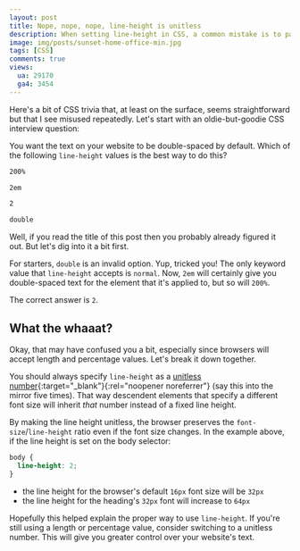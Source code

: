 ```yaml
---
layout: post
title: Nope, nope, nope, line-height is unitless
description: When setting line-height in CSS, a common mistake is to pass a specific unit for the value. Here's why we should be following the preferred approach and set line-height to a unitless value.
image: img/posts/sunset-home-office-min.jpg
tags: [CSS]
comments: true
views:
  ua: 29170
  ga4: 3454
---
```


Here's a bit of CSS trivia that, at least on the surface, seems straightforward but that I see misused repeatedly. Let's start with an oldie-but-goodie CSS interview question:

You want the text on your website to be double-spaced by default. Which of the following `line-height` values is the best way to do this?

```markdown
200%

2em

2

double
```

Well, if you read the title of this post then you probably already figured it out. But let's dig into it a bit first.

For starters, `double` is an invalid option. Yup, tricked you! The only keyword value that `line-height` accepts is `normal`. Now, `2em` will certainly give you double-spaced text for the element that it's applied to, but so will `200%`.

The correct answer is `2`.

## What the whaaat?

Okay, that may have confused you a bit, especially since browsers will accept length and percentage values. Let's break it down together.

You should always specify `line-height` as a [unitless number](https://developer.mozilla.org/en-US/docs/Web/CSS/line-height#Prefer_unitless_numbers_for_line-height_values){:target="_blank"}{:rel="noopener noreferrer"} (say this into the mirror five times). That way descendent elements that specify a different font size will inherit _that_ number instead of a fixed line height.

By making the line height unitless, the browser preserves the `font-size`/`line-height` ratio even if the font size changes. In the example above, if the line height is set on the body selector:

```css
body {
  line-height: 2;
}
```

* the line height for the browser's default `16px` font size will be `32px`
* the line height for the heading's `32px` font will increase to `64px`

Hopefully this helped explain the proper way to use `line-height`. If you're still using a length or percentage value, consider switching to a unitless number. This will give you greater control over your website's text.